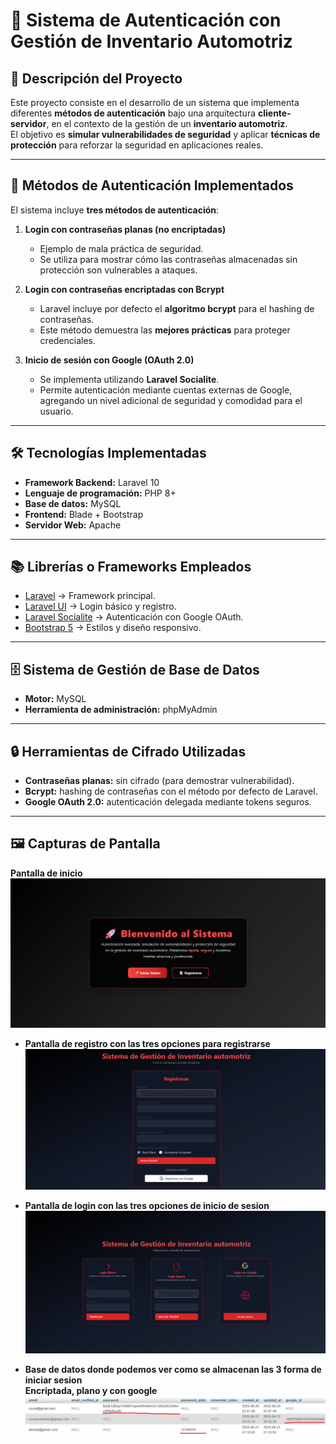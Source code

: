 # 🚗 Sistema de Autenticación con Gestión de Inventario Automotriz

## 📌 Descripción del Proyecto
Este proyecto consiste en el desarrollo de un sistema que implementa diferentes **métodos de autenticación** bajo una arquitectura **cliente-servidor**, en el contexto de la gestión de un **inventario automotriz**.  
El objetivo es **simular vulnerabilidades de seguridad** y aplicar **técnicas de protección** para reforzar la seguridad en aplicaciones reales.  

---

## 🔐 Métodos de Autenticación Implementados
El sistema incluye **tres métodos de autenticación**:

1. **Login con contraseñas planas (no encriptadas)**  
   - Ejemplo de mala práctica de seguridad.  
   - Se utiliza para mostrar cómo las contraseñas almacenadas sin protección son vulnerables a ataques.  

2. **Login con contraseñas encriptadas con Bcrypt**  
   - Laravel incluye por defecto el **algoritmo bcrypt** para el hashing de contraseñas.  
   - Este método demuestra las **mejores prácticas** para proteger credenciales.  

3. **Inicio de sesión con Google (OAuth 2.0)**  
   - Se implementa utilizando **Laravel Socialite**.  
   - Permite autenticación mediante cuentas externas de Google, agregando un nivel adicional de seguridad y comodidad para el usuario.  

---

## 🛠️ Tecnologías Implementadas
- **Framework Backend:** Laravel 10  
- **Lenguaje de programación:** PHP 8+  
- **Base de datos:** MySQL  
- **Frontend:** Blade + Bootstrap  
- **Servidor Web:** Apache  

---

## 📚 Librerías o Frameworks Empleados
- [Laravel](https://laravel.com/) → Framework principal.  
- [Laravel UI](https://github.com/laravel/ui) → Login básico y registro.  
- [Laravel Socialite](https://laravel.com/docs/socialite) → Autenticación con Google OAuth.  
- [Bootstrap 5](https://getbootstrap.com/) → Estilos y diseño responsivo.  

---

## 🗄️ Sistema de Gestión de Base de Datos
- **Motor:** MySQL  
- **Herramienta de administración:** phpMyAdmin

---

## 🔒 Herramientas de Cifrado Utilizadas
- **Contraseñas planas:** sin cifrado (para demostrar vulnerabilidad).  
- **Bcrypt:** hashing de contraseñas con el método por defecto de Laravel.  
- **Google OAuth 2.0:** autenticación delegada mediante tokens seguros.  

---

## 🖼️ Capturas de Pantalla

 **Pantalla de inicio**  
  ![Login seguro con Bcrypt](docs/images/inicio.png) 

- **Pantalla de registro con las tres opciones para registrarse**  
  ![Login seguro con Bcrypt](docs/images/registro.png)  

- **Pantalla de login con las tres opciones de inicio de sesion**  
  ![Login básico](docs/images/login.png)  


- **Base de datos donde podemos ver como se almacenan las 3 forma de iniciar sesion**  
 **Encriptada, plano y con google**  
  ![Login con Google](docs/images/db.png)  


